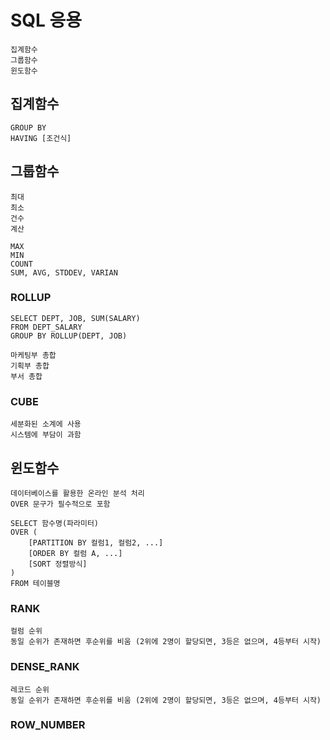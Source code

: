 # SQL 응용

    집계함수
    그룹함수
    윈도함수

## 집계함수

    GROUP BY
    HAVING [조건식]

## 그룹함수

    최대
    최소
    건수
    계산

    MAX
    MIN
    COUNT
    SUM, AVG, STDDEV, VARIAN

### ROLLUP

    SELECT DEPT, JOB, SUM(SALARY)
    FROM DEPT_SALARY
    GROUP BY ROLLUP(DEPT, JOB)

    마케팅부 총합
    기획부 총합
    부서 총합

### CUBE

    세분화된 소계에 사용
    시스템에 부담이 과함

## 윈도함수

    데이터베이스를 활용한 온라인 분석 처리
    OVER 문구가 필수적으로 포함

    SELECT 함수명(파라미터)
    OVER (
        [PARTITION BY 컬럼1, 컬럼2, ...]
        [ORDER BY 컬럼 A, ...]
        [SORT 정렬방식]
    )
    FROM 테이블명

### RANK

    컬럼 순위
    동일 순위가 존재하면 후순위를 비움 (2위에 2명이 할당되면, 3등은 없으며, 4등부터 시작)

### DENSE_RANK

    레코드 순위
    동일 순위가 존재하면 후순위를 비움 (2위에 2명이 할당되면, 3등은 없으며, 4등부터 시작)

### ROW_NUMBER